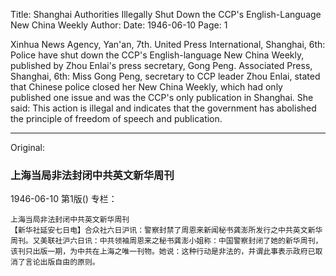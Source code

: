 Title: Shanghai Authorities Illegally Shut Down the CCP's English-Language New China Weekly
Author:
Date: 1946-06-10
Page: 1

Xinhua News Agency, Yan'an, 7th. United Press International, Shanghai, 6th: Police have shut down the CCP's English-language New China Weekly, published by Zhou Enlai's press secretary, Gong Peng. Associated Press, Shanghai, 6th: Miss Gong Peng, secretary to CCP leader Zhou Enlai, stated that Chinese police closed her New China Weekly, which had only published one issue and was the CCP's only publication in Shanghai. She said: This action is illegal and indicates that the government has abolished the principle of freedom of speech and publication.



<hr /> 

Original: 


### 上海当局非法封闭中共英文新华周刊

1946-06-10
第1版()
专栏：

    上海当局非法封闭中共英文新华周刊
    【新华社延安七日电】合众社六日沪讯：警察封禁了周恩来新闻秘书龚澎所发行之中共英文新华周刊。又美联社沪六日讯：中共领袖周恩来之秘书龚澎小姐称：中国警察封闭了她的新华周刊，该刊只出版一期，为中共在上海之唯一刊物。她说：这种行动是非法的，并谓此事表示政府已取消了言论出版自由的原则。
